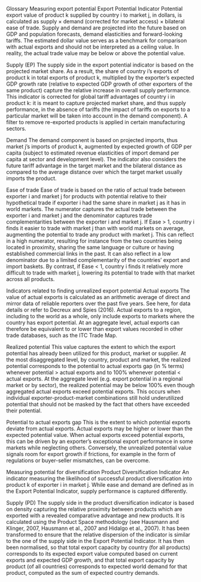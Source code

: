 Glossary
Measuring export potential
Export Potential Indicator
Potential export value of product k supplied by country i to market j, in dollars, is calculated as supply × demand (corrected for market access) × bilateral ease of trade. Supply and demand are projected into the future based on GDP and population forecasts, demand elasticities and forward-looking tariffs. The estimated dollar value serves as a benchmark for comparison with actual exports and should not be interpreted as a ceiling value. In reality, the actual trade value may be below or above the potential value.


Supply (EP)
The supply side in the export potential indicator is based on the projected market share. As a result, the share of country i’s exports of product k in total exports of product k, multiplied by the exporter’s expected GDP growth rate (relative to expected GDP growth of other exporters of the same product) capture the relative increase in overall supply performance. This indicator is corrected for global tariff advantages of country i in product k: it is meant to capture projected market share, and thus supply performance, in the absence of tariffs (the impact of tariffs on exports to a particular market will be taken into account in the demand component). A filter to remove re-exported products is applied in certain manufacturing sectors.


Demand
The demand component is based on projected imports, thus market j’s imports of product k, augmented by expected growth of GDP per capita (subject to estimated revenue elasticities of import demand per capita at sector and development level). The indicator also considers the future tariff advantage in the target market and the bilateral distance as compared to the average distance over which the target market usually imports the product.


Ease of trade
Ease of trade is based on the ratio of actual trade between exporter i and market j for products with potential relative to their hypothetical trade if exporter i had the same share in market j as it has in world markets. The numerator captures the actual trade between the exporter i and market j and the denominator captures trade complementarities between the exporter i and market j. If Ease > 1, country i finds it easier to trade with market j than with world markets on average, augmenting the potential to trade any product with market j. This can reflect in a high numerator, resulting for instance from the two countries being located in proximity, sharing the same language or culture or having established commercial links in the past. It can also reflect in a low denominator due to a limited complementarity of the countries’ export and import baskets. By contrast, if Ease < 1, country i finds it relatively more difficult to trade with market j, lowering its potential to trade with that market across all products.


Indicators related to finding unrealized export potential
Actual exports
The value of actual exports is calculated as an arithmetic average of direct and mirror data of reliable reporters over the past five years. See here, for data details or refer to Decreux and Spies (2016). Actual exports to a region, including to the world as a whole, only include exports to markets where the country has export potential. At an aggregate level, actual exports can therefore be equivalent to or lower than export values recorded in other trade databases, such as the ITC Trade Map.


Realized potential
This value captures the extent to which the export potential has already been utilized for this product, market or supplier. At the most disaggregated level, by country, product and market, the realized potential corresponds to the potential to actual exports gap (in % terms) whenever potential > actual exports and to 100% whenever potential < actual exports. At the aggregate level (e.g. export potential in a regional market or by sector), the realized potential may be below 100% even though aggregated actual exports exceed potential exports. This occurs when individual exporter-product-market combinations still hold underutilized potential that should not be masked by the fact that others have exceeded their potential.


Potential to actual exports gap
This is the extent to which potential exports deviate from actual exports. Actual exports may be higher or lower than the expected potential value. When actual exports exceed potential exports, this can be driven by an exporter’s exceptional export performance in some markets while neglecting others. Conversely, the unrealized potential value signals room for export growth if frictions, for example in the form of regulations or buyer-seller mismatches, can be overcome.


Measuring potential for diversification
Product Diversification Indicator
An indicator measuring the likelihood of successful product diversification into product k of exporter i in market j. While ease and demand are defined as in the Export Potential Indicator, supply performance is captured differently.


Supply (PD)
The supply side in the product diversification indicator is based on density capturing the relative proximity between products which are exported with a revealed comparative advantage and new products. It is calculated using the Product Space methodology (see Hausmann and Klinger, 2007, Hausmann et al., 2007 and Hidalgo et al., 2007). It has been transformed to ensure that the relative dispersion of the indicator is similar to the one of the supply side in the Export Potential Indicator. It has then been normalised, so that total export capacity by country (for all products) corresponds to its expected export value computed based on current exports and expected GDP growth, and that total export capacity by product (of all countries) corresponds to expected world demand for that product, computed as the sum of expected country demands.